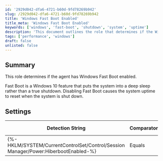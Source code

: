 ```yaml
---
id: '2929d042-dfa6-4721-b60d-9fd78269b942'
slug: /2929d042-dfa6-4721-b60d-9fd78269b942
title: 'Windows Fast Boot Enabled'
title_meta: 'Windows Fast Boot Enabled'
keywords: ['windows', 'fast-boot', 'shutdown', 'system', 'uptime']
description: 'This document outlines the role that determines if the Windows Fast Boot feature is enabled on a system. Fast Boot is a Windows 10 feature that allows the system to enter a deep sleep mode instead of a full shutdown, affecting system uptime. The document includes settings and detection strings for checking the Fast Boot status.'
tags: ['performance', 'windows']
draft: false
unlisted: false
---
```


## Summary

This role determines if the agent has Windows Fast Boot enabled.

Fast Boot is a Windows 10 feature that puts the system into a deep sleep rather than a true shutdown. Disabling Fast Boot causes the system uptime to reset when the system is shut down.

## Settings

| Detection String                                                                    | Comparator | Result | Applicable OS |
| ----------------------------------------------------------------------------------- | ---------- | ------ | ------------- |
| \{%-HKLM/SYSTEM/CurrentControlSet/Control/Session Manager/Power:HiberbootEnabled-%} | Equals     | 1      | Windows       |

